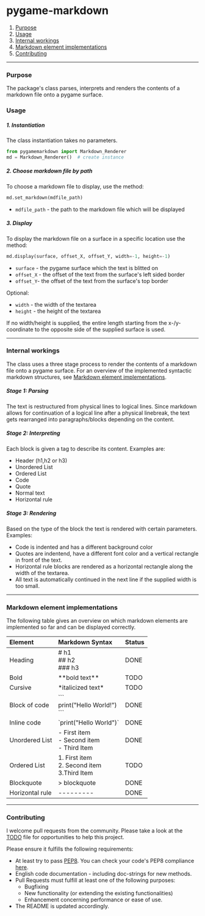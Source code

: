 
# pygame-markdown

1. [Purpose](#Purpose)
2. [Usage](#Usage)
3. [Internal workings](#Internal-workings)
4. [Markdown element implementations](#Markdown-element-implementations)
5. [Contributing](#Contributing)

----

### Purpose

The package's class parses, interprets and renders the contents of a markdown file onto a pygame surface. 

### Usage
##### 1. Instantiation
The class instantiation takes no parameters. 
```Python
from pygamemarkdown import Markdown_Renderer
md = Markdown_Renderer()  # create instance 
```

##### 2. Choose markdown file by path
To choose a markdown file to display, use the method:

```Python
md.set_markdown(mdfile_path) 
```

- `mdfile_path` - the path to the markdown file which will be displayed

##### 3. Display
To display the markdown file on a surface in a specific location use the method: 

 ```Python
md.display(surface, offset_X, offset_Y, width=-1, height=-1)  
```
- `surface` - the pygame surface which the text is blitted on 
- `offset_X` - the offset of the text from the surface's left sided border
- `offset_Y`- the offset of the text from the surface's top border

Optional:
- `width` - the width of the textarea  
- `height` - the height of the textarea 

If no width/height is supplied, the entire length starting from the x-/y-coordinate 
to the opposite side of the supplied surface is used.

----

### Internal workings
The class uses a three stage process to render the contents of a markdown file onto a pygame surface. 
For an overview of the implemented syntactic markdown structures, see [Markdown element implementations](#Markdown-element-implementations).

##### Stage 1: Parsing
The text is restructured from physical lines to logical lines. 
Since markdown allows for continuation of a logical line
after a physical linebreak, the text gets rearranged into paragraphs/blocks depending on the content. 
 
##### Stage 2: Interpreting
Each block is given a tag to describe its content. Examples are:
- Header (h1,h2 or h3)
- Unordered List
- Ordered List
- Code 
- Quote
- Normal text
- Horizontal rule 

##### Stage 3: Rendering
Based on the type of the block the text is rendered with certain parameters. Examples:
- Code is indented and has a different background color 
- Quotes are indentend, have a different font color and a vertical rectangle in front of the text. 
- Horizontal rule blocks are rendered as a horizontal rectangle along the width of the textarea.
- All text is automatically continued in the next line if the supplied width is too small.  
----
     
### Markdown element implementations
The following table gives an overview on which markdown elements are implemented so far and can be displayed correctly.

| Element       | Markdown Syntax     | Status |
| :------------- | :---------- | :---------- |
|  Heading | # h1 <br/>## h2 <br/>### h3   | DONE |
| Bold |  \*\*bold text\*\* | TODO |
| Cursive | \*italicized text\* |TODO |
| Block of code   | \``` <br/>print("Hello World!") <br/> \``` | DONE |
| Inline code | \`print("Hello World")\` | DONE |
| Unordered List | - First item <br/>- Second item <br/>- Third Item |  DONE | 
| Ordered List | 1. First item <br/>2. Second item <br/>3.Third Item | TODO |
| Blockquote | \> blockquote | DONE |
| Horizontal rule | --------- | DONE |

----

### Contributing
I welcome pull requests from the community. 
Please take a look at the [TODO](https://github.com/CribberSix/pygame-markdown/blob/master/TODO.txt) file for opportunities to help this project. 

Please ensure it fulfills the following requirements:
- At least try to pass [PEP8](https://www.python.org/dev/peps/pep-0008/). You can check your code's PEP8 compliance [here](http://pep8online.com/checkresult).
- English code documentation - including doc-strings for new methods.
- Pull Requests must fulfill at least one of the following purposes:
    - Bugfixing    
    - New functionality (or extending the existing functionalities)
    - Enhancement concerning performance or ease of use. 
- The README is updated accordingly.
